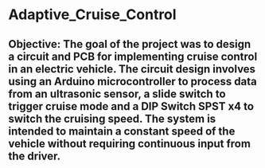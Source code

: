 # Adaptive_Cruise_Control
## Objective: The goal of the project was to design a circuit and PCB for implementing cruise control in an electric vehicle. The circuit design involves using an Arduino microcontroller to process data from an ultrasonic sensor, a slide switch to trigger cruise mode and a DIP Switch SPST x4 to switch the cruising speed. The system is intended to maintain a constant speed of the vehicle without requiring continuous input from the driver.
